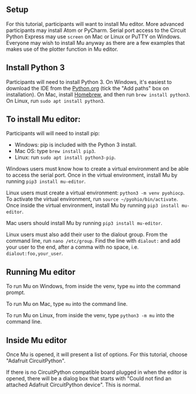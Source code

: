 ## Setup
For this tutorial, participants will want to install Mu editor. More advanced participants may install Atom or PyCharm. Serial port access to the Circuit Python Express may use `screen` on Mac or Linux or PuTTY on Windows. Everyone may wish to install Mu anyway as there are a few examples that makes use of the plotter function in Mu editor.

## Install Python 3
Participants will need to install Python 3. On Windows, it's easiest to download the IDE from the [Python.org](https://www.python.org/downloads/) (tick the "Add paths" box on installation). On Mac, install [Homebrew](https://brew.sh/), and then run `brew install python3`. On Linux, run `sudo apt install python3`.

## To install Mu editor:
Participants will will need to install pip:
 * Windows: pip is included with the Python 3 install.
 * Mac OS: type `brew install pip3`.
 * Linux: run `sudo apt install python3-pip`.

Windows users must know how to create a virtual environment and be able to access the serial port. Once in the virtual environment, install Mu by running `pip3 install mu-editor`.

Linux users must create a virtual environment: `python3 -m venv pyohiocp`. To activate the virtual environment, run `source ~/pyohio/bin/activate`. Once inside the virtual environment, install Mu by running `pip3 install mu-editor`.

Mac users should install Mu by running `pip3 install mu-editor`.

Linux users must also add their user to the dialout group. From the command line, run `nano /etc/group`. Find the line with `dialout:` and add your user to the end, after a comma with no space, i.e. `dialout:foo,your_user`.

## Running Mu editor
To run Mu on Windows, from inside the venv, type `mu` into the command prompt.

To run Mu on Mac, type `mu` into the command line.

To run Mu on Linux, from inside the venv, type `python3 -m mu` into the command line.

## Inside Mu editor
Once Mu is opened, it will present a list of options. For this tutorial, choose "Adafruit CircuitPython". 

If there is no CircuitPython compatible board plugged in when the editor is opened, there will be a dialog box that starts with "Could not find an attached Adafruit CircuitPython device". This is normal. 
